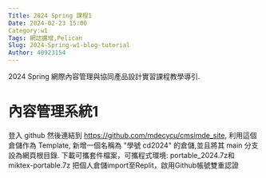```yaml
---
Title: 2024 Spring 課程1
Date: 2024-02-23 15:00
Category:w1
Tags: 網誌擴增,Pelican
Slug: 2024-Spring-w1-blog-tutorial
Author: 40923154
---
```


2024 Spring 網際內容管理與協同產品設計實習課程教學導引.

<!-- PELICAN_END_SUMMARY -->

# 內容管理系統1
登入 github 然後連結到 https://github.com/mdecycu/cmsimde_site, 利用這個倉儲作為 Template, 新增一個名稱為 "學號 cd2024" 的倉儲,並且將其 main 分支設為網頁根目錄.
下載可攜套件檔案，可攜程式環境: portable_2024.7z和 miktex-portable.7z
把個人倉儲import至Replit，啟用Github帳號雙重認證
